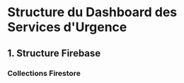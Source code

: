 # Structure du Dashboard des Services d'Urgence

## 1. Structure Firebase

### Collections Firestore 